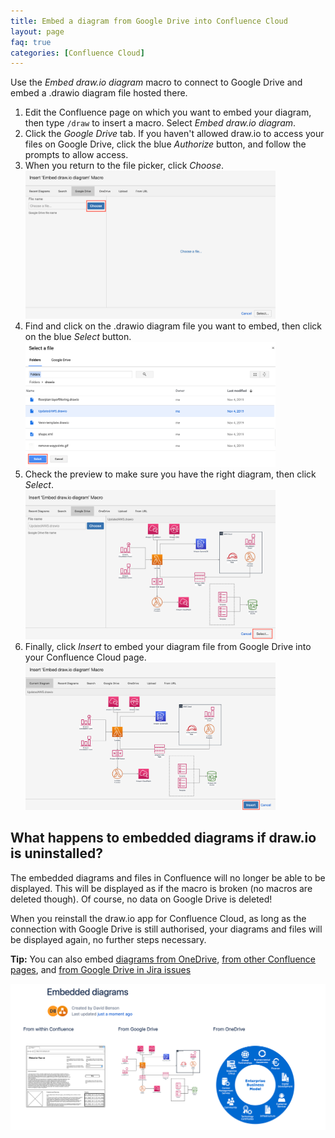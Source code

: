 ```yaml
---
title: Embed a diagram from Google Drive into Confluence Cloud
layout: page
faq: true
categories: [Confluence Cloud]
---
```


Use the _Embed draw.io diagram_ macro to connect to Google Drive and embed a .drawio diagram file hosted there.

1. Edit the Confluence page on which you want to embed your diagram, then type ``/draw`` to insert a macro. Select _Embed draw.io diagram_.
2. Click the _Google Drive_ tab. If you haven't allowed draw.io to access your files on Google Drive, click the blue _Authorize_ button, and follow the prompts to allow access.
3. When you return to the file picker, click _Choose_.
<br /><img src="/assets/img/blog/choose-diagram-google-drive-confluence-cloud.png" width="400" alt="Click Choose to look for the .drawio diagram file in your Google Drive">
4. Find and click on the .drawio diagram file you want to embed, then click on the blue _Select_ button.
<br /><img src="/assets/img/blog/select-diagram-google-drive-confluence-cloud.png" width="400" alt="Select the draw.io diagram file in your Google Drive">
5. Check the preview to make sure you have the right diagram, then click _Select_.
<br /><img src="/assets/img/blog/select-preview-google-drive-confluence-cloud.png" width="400" alt="Check the preview of your .drawio diagram file on Google Drive">
6. Finally, click _Insert_ to embed your diagram file from Google Drive into your Confluence Cloud page.
<br /><img src="/assets/img/blog/insert-google-drive-confluence-cloud.png" width="400" alt="Click Insert to embed the diagram file from your Google Drive into your Confluence Cloud page">

## What happens to embedded diagrams if draw.io is uninstalled?

The embedded diagrams and files in Confluence will no longer be able to be displayed. This will be displayed as if the macro is broken (no macros are deleted though). Of course, no data on Google Drive is deleted!

When you reinstall the draw.io app for Confluence Cloud, as long as the connection with Google Drive is still authorised, your diagrams and files will be displayed again, no further steps necessary.

**Tip:** You can also embed [diagrams from OneDrive](/doc/faq/embed-diagram-onedrive-confluence-cloud.html), [from other Confluence pages](/doc/faq/embed-copy-move-diagrams-confluence-cloud.html), and [from Google Drive in Jira issues](/doc/faq/embed-diagram-googledrive-jira-cloud.html)

<img src="/assets/img/blog/embed-diagrams-confluence-cloud.png" width="600" alt="Embedded diagrams in draw.io for Confluence Cloud">
